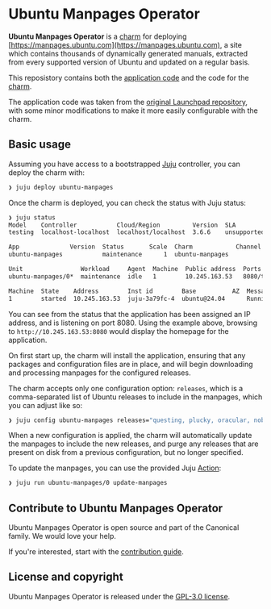 # Ubuntu Manpages Operator

**Ubuntu Manpages Operator** is a [charm](https://juju.is/charms-architecture) for deploying [https://manpages.ubuntu.com](https://manpages.ubuntu.com), a site which contains thousands of dynamically generated manuals, extracted from every supported version of Ubuntu and updated on a regular basis.

This reposistory contains both the [application code](./app) and the code for the [charm](./src).

The application code was taken from the [original Launchpad repository](https://launchpad.net/ubuntu-manpage-repository), with some minor modifications to make it more easily configurable with the charm.

## Basic usage

Assuming you have access to a bootstrapped [Juju](https://juju.is) controller, you can deploy the charm with:

```bash
❯ juju deploy ubuntu-manpages
```

Once the charm is deployed, you can check the status with Juju status:

```bash
❯ juju status
Model    Controller           Cloud/Region         Version  SLA          Timestamp
testing  localhost-localhost  localhost/localhost  3.6.6    unsupported  11:06:36+01:00

App              Version  Status       Scale  Charm            Channel  Rev  Exposed  Message
ubuntu-manpages           maintenance      1  ubuntu-manpages             0  no       Updating manpages

Unit                Workload     Agent  Machine  Public address  Ports     Message
ubuntu-manpages/0*  maintenance  idle   1        10.245.163.53   8080/tcp  Updating manpages

Machine  State    Address        Inst id        Base          AZ  Message
1        started  10.245.163.53  juju-3a79fc-4  ubuntu@24.04      Running
```

You can see from the status that the application has been assigned an IP address, and is listening on port 8080. Using the example above, browsing to `http://10.245.163.53:8080` would display the homepage for the application.

On first start up, the charm will install the application, ensuring that any packages and configuration files are in place, and will begin downloading and processing manpages for the configured releases.

The charm accepts only one configuration option: `releases`, which is a comma-separated list of Ubuntu releases to include in the manpages, which you can adjust like so:

```bash
❯ juju config ubuntu-manpages releases="questing, plucky, oracular, noble"
```

When a new configuration is applied, the charm will automatically update the manpages to include the new releases, and purge any releases that are present on disk from a previous configuration, but no longer specified.

To update the manpages, you can use the provided Juju [Action](https://documentation.ubuntu.com/juju/3.6/howto/manage-actions/):

```bash
❯ juju run ubuntu-manpages/0 update-manpages
```

## Contribute to Ubuntu Manpages Operator

Ubuntu Manpages Operator is open source and part of the Canonical family. We would love your help.

If you're interested, start with the [contribution guide](CONTRIBUTING.md).

## License and copyright

Ubuntu Manpages Operator is released under the [GPL-3.0 license](LICENSE).
